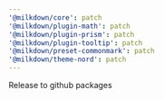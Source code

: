 ```yaml
---
'@milkdown/core': patch
'@milkdown/plugin-math': patch
'@milkdown/plugin-prism': patch
'@milkdown/plugin-tooltip': patch
'@milkdown/preset-commonmark': patch
'@milkdown/theme-nord': patch
---
```


Release to github packages
